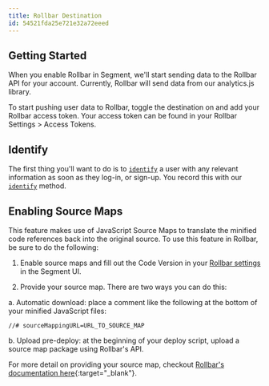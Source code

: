 ```yaml
---
title: Rollbar Destination
id: 54521fda25e721e32a72eeed
---
```

## Getting Started

When you enable Rollbar in Segment, we'll start sending data to the Rollbar API for your account. Currently, Rollbar will send data from our analytics.js library.

To start pushing user data to Rollbar, toggle the destination on and add your Rollbar access token. Your access token can be found in your Rollbar Settings > Access Tokens.

## Identify

The first thing you'll want to do is to [`identify`](/docs/connections/spec/identify/) a user with any relevant information as soon as they log-in, or sign-up. You record this with our [`identify`](/docs/connections/spec/identify/) method.

## Enabling Source Maps

This feature makes use of JavaScript Source Maps to translate the minified code references back into the original source. To use this feature in Rollbar, be sure to do the following:

1. Enable source maps and fill out the Code Version in your [Rollbar settings](/docs/connections/destinations/catalog/rollbar/#settings) in the Segment UI.

2. Provide your source map. There are two ways you can do this:

  a. Automatic download: place a comment like the following at the bottom of your minified JavaScript files:

  ```
  //# sourceMappingURL=URL_TO_SOURCE_MAP
  ```

  b. Upload pre-deploy: at the beginning of your deploy script, upload a source map package using Rollbar's API.

  For more detail on providing your source map, checkout [Rollbar's documentation here](https://rollbar.com/docs/source-maps/#step-2-provide-your-source-map){:target="_blank"}.
